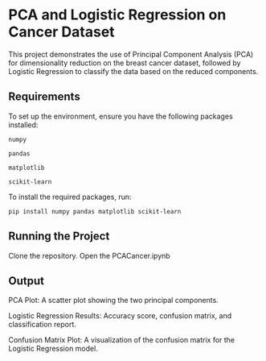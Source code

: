 # PCA and Logistic Regression on Cancer Dataset
This project demonstrates the use of Principal Component Analysis (PCA) for dimensionality reduction on the breast cancer dataset, followed by Logistic Regression to classify the data based on the reduced components.

## Requirements
To set up the environment, ensure you have the following packages installed:

`numpy`

`pandas`

`matplotlib`

`scikit-learn`

To install the required packages, run:

`pip install numpy pandas matplotlib scikit-learn`

## Running the Project
Clone the repository.
Open the PCACancer.ipynb

## Output
PCA Plot: A scatter plot showing the two principal components.

Logistic Regression Results: Accuracy score, confusion matrix, and classification report.

Confusion Matrix Plot: A visualization of the confusion matrix for the Logistic Regression model.

